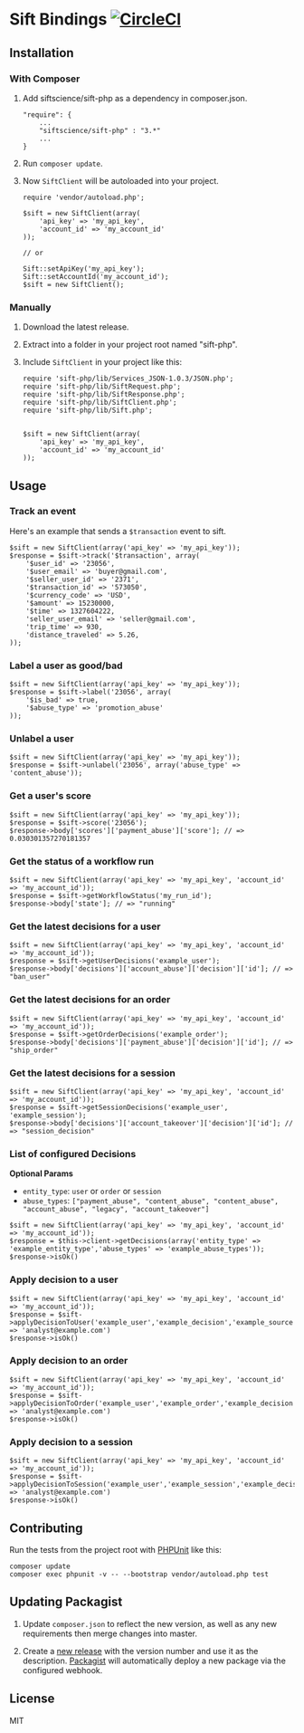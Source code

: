 # Sift Bindings [![CircleCI](https://circleci.com/gh/SiftScience/sift-php.svg?style=svg)](https://circleci.com/gh/SiftScience/sift-php)


## Installation

### With Composer

1. Add siftscience/sift-php as a dependency in composer.json.

    ```
    "require": {
        ...
        "siftscience/sift-php" : "3.*"
        ...
    }
    ```

2. Run `composer update`.

3. Now `SiftClient` will be autoloaded into your project.


    ```
    require 'vendor/autoload.php';

    $sift = new SiftClient(array(
        'api_key' => 'my_api_key',
        'account_id' => 'my_account_id'
    ));

    // or

    Sift::setApiKey('my_api_key');
    Sift::setAccountId('my_account_id');
    $sift = new SiftClient();
    ```

### Manually

1. Download the latest release.

2. Extract into a folder in your project root named "sift-php".

3. Include `SiftClient` in your project like this:

    ```
    require 'sift-php/lib/Services_JSON-1.0.3/JSON.php';
    require 'sift-php/lib/SiftRequest.php';
    require 'sift-php/lib/SiftResponse.php';
    require 'sift-php/lib/SiftClient.php';
    require 'sift-php/lib/Sift.php';


    $sift = new SiftClient(array(
        'api_key' => 'my_api_key',
        'account_id' => 'my_account_id'
    ));
    ```


## Usage

### Track an event
Here's an example that sends a `$transaction` event to sift.
```
$sift = new SiftClient(array('api_key' => 'my_api_key'));
$response = $sift->track('$transaction', array(
    '$user_id' => '23056',
    '$user_email' => 'buyer@gmail.com',
    '$seller_user_id' => '2371',
    '$transaction_id' => '573050',
    '$currency_code' => 'USD',
    '$amount' => 15230000,
    '$time' => 1327604222,
    'seller_user_email' => 'seller@gmail.com',
    'trip_time' => 930,
    'distance_traveled' => 5.26,
));
```

### Label a user as good/bad
```
$sift = new SiftClient(array('api_key' => 'my_api_key'));
$response = $sift->label('23056', array(
    '$is_bad' => true,
    '$abuse_type' => 'promotion_abuse'
));
```

### Unlabel a user
```
$sift = new SiftClient(array('api_key' => 'my_api_key'));
$response = $sift->unlabel('23056', array('abuse_type' => 'content_abuse'));
```

### Get a user's score
```
$sift = new SiftClient(array('api_key' => 'my_api_key'));
$response = $sift->score('23056');
$response->body['scores']['payment_abuse']['score']; // => 0.030301357270181357
```

### Get the status of a workflow run
```
$sift = new SiftClient(array('api_key' => 'my_api_key', 'account_id' => 'my_account_id'));
$response = $sift->getWorkflowStatus('my_run_id');
$response->body['state']; // => "running"
```

### Get the latest decisions for a user
```
$sift = new SiftClient(array('api_key' => 'my_api_key', 'account_id' => 'my_account_id'));
$response = $sift->getUserDecisions('example_user');
$response->body['decisions']['account_abuse']['decision']['id']; // => "ban_user"
```

### Get the latest decisions for an order
```
$sift = new SiftClient(array('api_key' => 'my_api_key', 'account_id' => 'my_account_id'));
$response = $sift->getOrderDecisions('example_order');
$response->body['decisions']['payment_abuse']['decision']['id']; // => "ship_order"
```

### Get the latest decisions for a session
```
$sift = new SiftClient(array('api_key' => 'my_api_key', 'account_id' => 'my_account_id'));
$response = $sift->getSessionDecisions('example_user', 'example_session');
$response->body['decisions']['account_takeover']['decision']['id']; // => "session_decision"
```

### List of configured Decisions
**Optional Params**
 - `entity_type`: `user` or `order` or `session`
 - `abuse_types`: `["payment_abuse", "content_abuse", "content_abuse",
   "account_abuse", "legacy", "account_takeover"]`

```
$sift = new SiftClient(array('api_key' => 'my_api_key', 'account_id' => 'my_account_id'));
$response = $this->client->getDecisions(array('entity_type' => 'example_entity_type','abuse_types' => 'example_abuse_types'));
$response->isOk()
```

### Apply decision to a user
```
$sift = new SiftClient(array('api_key' => 'my_api_key', 'account_id' => 'my_account_id'));
$response = $sift->applyDecisionToUser('example_user','example_decision','example_source',array('analyst' => 'analyst@example.com')
$response->isOk()
```

### Apply decision to an order
```
$sift = new SiftClient(array('api_key' => 'my_api_key', 'account_id' => 'my_account_id'));
$response = $sift->applyDecisionToOrder('example_user','example_order','example_decision','example_source',array('analyst' => 'analyst@example.com')
$response->isOk()
```

### Apply decision to a session
```
$sift = new SiftClient(array('api_key' => 'my_api_key', 'account_id' => 'my_account_id'));
$response = $sift->applyDecisionToSession('example_user','example_session','example_decision','example_source',array('analyst' => 'analyst@example.com')
$response->isOk()
```

## Contributing
Run the tests from the project root with [PHPUnit](http://phpunit.de) like this:

```
composer update
composer exec phpunit -v -- --bootstrap vendor/autoload.php test
```


## Updating Packagist

1. Update `composer.json` to reflect the new version, as well as any
   new requirements then merge changes into master.

2. Create a [new release](https://github.com/SiftScience/sift-php/releases)
    with the version number and use it as the description.
    [Packagist](https://packagist.org/packages/siftscience/sift-php) will
    automatically deploy a new package via the configured webhook.


## License

MIT
